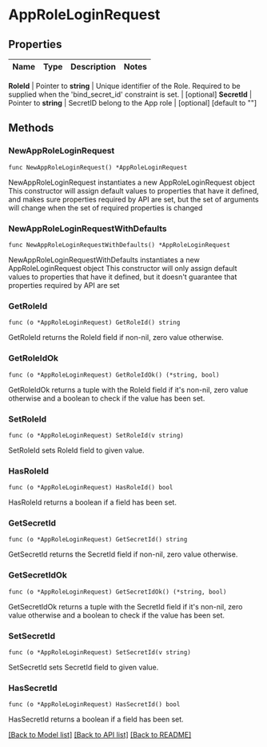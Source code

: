 # AppRoleLoginRequest


## Properties

Name | Type | Description | Notes
------------ | ------------- | ------------- | -------------


**RoleId** | Pointer to **string** | Unique identifier of the Role. Required to be supplied when the &#x27;bind_secret_id&#x27; constraint is set. | [optional] 
**SecretId** | Pointer to **string** | SecretID belong to the App role | [optional] [default to ""]



## Methods


### NewAppRoleLoginRequest

`func NewAppRoleLoginRequest() *AppRoleLoginRequest`

NewAppRoleLoginRequest instantiates a new AppRoleLoginRequest object
This constructor will assign default values to properties that have it defined,
and makes sure properties required by API are set, but the set of arguments
will change when the set of required properties is changed

### NewAppRoleLoginRequestWithDefaults

`func NewAppRoleLoginRequestWithDefaults() *AppRoleLoginRequest`

NewAppRoleLoginRequestWithDefaults instantiates a new AppRoleLoginRequest object
This constructor will only assign default values to properties that have it defined,
but it doesn't guarantee that properties required by API are set


### GetRoleId

`func (o *AppRoleLoginRequest) GetRoleId() string`

GetRoleId returns the RoleId field if non-nil, zero value otherwise.

### GetRoleIdOk

`func (o *AppRoleLoginRequest) GetRoleIdOk() (*string, bool)`

GetRoleIdOk returns a tuple with the RoleId field if it's non-nil, zero value otherwise
and a boolean to check if the value has been set.

### SetRoleId

`func (o *AppRoleLoginRequest) SetRoleId(v string)`

SetRoleId sets RoleId field to given value.


### HasRoleId

`func (o *AppRoleLoginRequest) HasRoleId() bool`

HasRoleId returns a boolean if a field has been set.




### GetSecretId

`func (o *AppRoleLoginRequest) GetSecretId() string`

GetSecretId returns the SecretId field if non-nil, zero value otherwise.

### GetSecretIdOk

`func (o *AppRoleLoginRequest) GetSecretIdOk() (*string, bool)`

GetSecretIdOk returns a tuple with the SecretId field if it's non-nil, zero value otherwise
and a boolean to check if the value has been set.

### SetSecretId

`func (o *AppRoleLoginRequest) SetSecretId(v string)`

SetSecretId sets SecretId field to given value.


### HasSecretId

`func (o *AppRoleLoginRequest) HasSecretId() bool`

HasSecretId returns a boolean if a field has been set.









[[Back to Model list]](../README.md#documentation-for-models) [[Back to API list]](../README.md#documentation-for-api-endpoints) [[Back to README]](../README.md)


